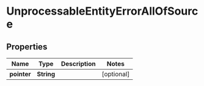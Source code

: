 

# UnprocessableEntityErrorAllOfSource


## Properties

Name | Type | Description | Notes
------------ | ------------- | ------------- | -------------
**pointer** | **String** |  |  [optional]



